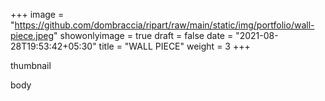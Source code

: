 +++
image = "https://github.com/dombraccia/ripart/raw/main/static/img/portfolio/wall-piece.jpeg"
showonlyimage = true
draft = false
date = "2021-08-28T19:53:42+05:30"
title = "WALL PIECE"
weight = 3 
+++

thumbnail

<!--more-->

body


